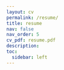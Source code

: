 ```yaml
---
layout: cv
permalink: /resume/
title: resume
nav: false
nav_order: 5
cv_pdf: resume.pdf
description:
toc:
  sidebar: left
---
```

